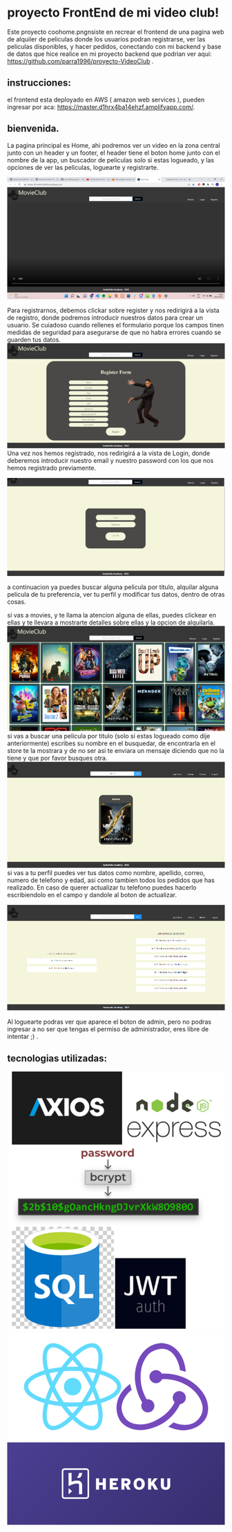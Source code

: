# proyecto FrontEnd de mi video club! 

Este proyecto coohome.pngnsiste en recrear el frontend de una pagina web de alquiler de peliculas donde los usuarios podran registrarse, ver las peliculas disponibles, y hacer pedidos, conectando con mi backend y base de datos que hice realice en mi proyecto backend que podrian ver aqui: https://github.com/parra1996/proyecto-VideoClub .

## instrucciones: 

el frontend esta deployado en AWS ( amazon web services ), pueden ingresar por aca: https://master.d1hrx4ba14ehzf.amplifyapp.com/.

## bienvenida.

La pagina principal es Home, ahi podremos ver un video en la zona central junto con un header y un footer, el header tiene el boton home junto con el nombre de la app, un buscador de peliculas solo si estas logueado, y las opciones de ver las peliculas, loguearte y registrarte.

![](src/img/homee2.png)

Para registrarnos, debemos clickar sobre register y nos redirigirá a la vista de registro, donde podremos introducir nuestros datos para crear un usuario. Se cuiadoso cuando rellenes el formulario porque los campos tinen medidas de seguridad para asegurarse de que no habra errores cuando se guarden tus datos.
![](src/img/register.png)
Una vez nos hemos registrado, nos redirigirá a la vista de Login, donde deberemos introducir nuestro email y nuestro password con los que nos hemos registrado previamente.

![](src/img/login.png)

a continuacion ya puedes buscar alguna pelicula por titulo, alquilar alguna pelicula de tu preferencia, ver tu perfil y modificar tus datos, dentro de otras cosas.

si vas a movies, y te llama la atencion alguna de ellas, puedes clickear en ellas y te llevara a mostrarte detalles sobre ellas y la opcion de alquilarla.
![](src/img/movies.png)
si vas a buscar una pelicula por titulo (solo si estas logueado como dije anteriormente) escribes su nombre en el busquedar, de encontrarla en el store te la mostrara y de no ser asi te enviara un mensaje diciendo que no la tiene y que por favor busques otra.
![](src/img/busqueda.png)
si vas a tu perfil puedes ver tus datos como nombre, apellido, correo, numero de telefono y edad, asi como tambien todos los pedidos que has realizado. En caso de querer actualizar tu telefono puedes hacerlo escribiendolo en el campo y dandole al boton de actualizar.

![](src/img/profile.png)

Al loguearte podras ver que aparece el boton de admin, pero no podras ingresar a no ser que tengas el permiso de administrador, eres libre de intentar ;) .

## tecnologias utilizadas:

![](src/img/dependencias.png)  ![](src/img/reactRedux.png) ![](src/img/heroku.png)





